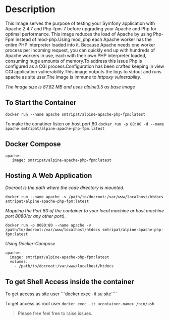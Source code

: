 Description
==================
This Image serves the purpose of testing your Symfony application with Apache 2.4.7 and Php-fpm-7 before upgrading your Apache and Php for optimal performance. This image reduces the load of Apache by using Php-Fpm instead of mod-php.Using mod_php each Apache worker has the entire PHP interpreter loaded into it. Because Apache needs one worker process per incoming request, you can quickly end up with hundreds of Apache workers in use, each with their own PHP interpreter loaded, consuming huge amounts of memory.To address this issue Php is configured as a CGI process.Configuration has been crafted  keeping in view CGI application vulnerability.This image outputs the logs to stdout and runs apache as site user.The image is immune to *httpoxy vulnerability*.

*The Image size is 87.82 MB and uses alpine3.5 as base image*

To Start the Container
-------------------------------
```docker run --name apache smtripat/alpine-apache-php-fpm:latest```

To make the conatiner listen on host port 80
```docker run -p 80:80 -d --name apache smtripat/alpine-apache-php-fpm:latest```

Docker Compose
------------------------
```
apache: 
   image: smtripat/alpine-apache-php-fpm:latest
```
Hosting A Web Application
------------------------------------
*Docroot is the path where the code directory is mounted.*
```
docker run --name apache -v /path/to/docroot:/var/www/localhost/htdocs smtripat/alpine-apache-php-fpm:latest
```
*Mapping the Port 80 of the container to your local machine or host machine port 8080(or any other port).*
```
docker run -p 8080:80 --name apache -v /path/to/docroot:/var/www/localhost/htdocs smtripat/alpine-apache-php-fpm:latest
```
*Using Docker-Compose*
```
apache:
  image: smtripat/alpine-apache-php-fpm:latest
  volumes:
    - /path/to/docroot:/var/www/localhost/htdocs
```

To get Shell Access inside the container
------------------------------------
To get access as site user
```docker exec -it <container-name> su site````

To get access as root user
```docker exec -it <container-name> /bin/ash```

> Please free feel free to raise issues.










